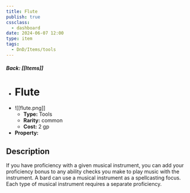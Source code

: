 ```yaml
---
title: Flute
publish: true
cssclass:
  - dashboard
date: 2024-06-07 12:00
type: item
tags:
  - DnD/Items/tools
---
```


##### Back: [[Items]]

- # Flute
- ![[flute.png]]
    - **Type:** Tools
    - **Rarity:** common
    - **Cost:** 2 gp
- **Property:** 



## Description 

If you have proficiency with a given musical instrument, you can add your proficiency bonus to any ability checks you make to play music with the instrument. A bard can use a musical instrument as a spellcasting focus. Each type of musical instrument requires a separate proficiency. 
